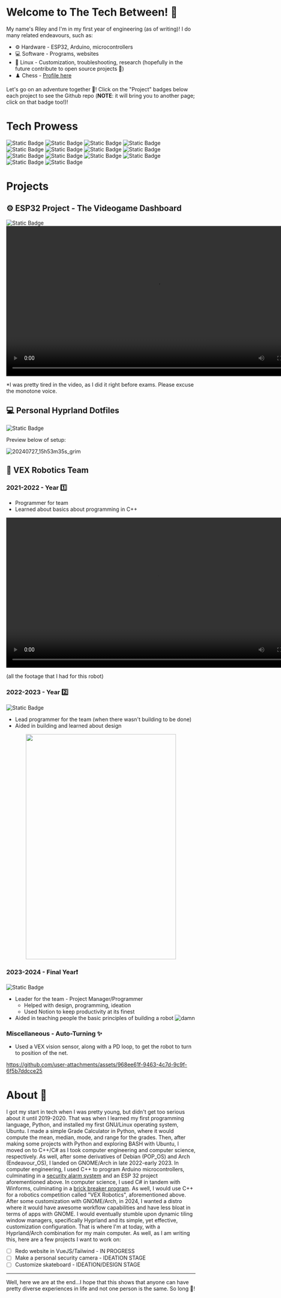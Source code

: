# Welcome to The Tech Between! 👋

My name's Riley and I'm in my first year of engineering (as of writing)! I do many related endeavours, such as:

- ⚙️ Hardware - ESP32, Arduino, microcontrollers
- 💻 Software - Programs, websites
- 🐧 Linux - Customization, troubleshooting, research (hopefully in the future contribute to open source projects 🤞)
- ♟️ Chess - [Profile here](https://www.chess.com/member/riley2017)

Let's go on an adventure together 🥾! Click on the "Project" badges below each project to see the Github repo (**NOTE**: it will bring you to another page; click on that badge too!)!

# Tech Prowess
![Static Badge](https://img.shields.io/badge/VueJS-031926?style=for-the-badge&logo=vuedotjs&logoSize=auto) ![Static Badge](https://img.shields.io/badge/C%2B%2B-031926?style=for-the-badge&logo=cplusplus&logoSize=auto) ![Static Badge](https://img.shields.io/badge/.NET%2FC%23-031926?style=for-the-badge&logo=dotnet&logoSize=auto) ![Static Badge](https://img.shields.io/badge/Python-031926?style=for-the-badge&logo=python&logoSize=auto) ![Static Badge](https://img.shields.io/badge/Swift%20-031926?style=for-the-badge&logo=swift&logoSize=auto) ![Static Badge](https://img.shields.io/badge/Bootstrap-031926?style=for-the-badge&logo=bootstrap&logoSize=auto) ![Static Badge](https://img.shields.io/badge/CSS-031926?style=for-the-badge&logo=css3&logoSize=auto) ![Static Badge](https://img.shields.io/badge/HTML-031926?style=for-the-badge&logo=html5&logoSize=auto) ![Static Badge](https://img.shields.io/badge/BASH-031926?style=for-the-badge&logo=gnubash&logoSize=auto) ![Static Badge](https://img.shields.io/badge/Hyprland-031926?style=for-the-badge&logo=hyprland&logoSize=auto) ![Static Badge](https://img.shields.io/badge/Linux-031926?style=for-the-badge&logo=archlinux&logoSize=auto) ![Static Badge](https://img.shields.io/badge/ESP32-031926?style=for-the-badge&logo=espressif&logoSize=auto) ![Static Badge](https://img.shields.io/badge/Arduino-031926?style=for-the-badge&logo=arduino&logoSize=auto) ![Static Badge](https://img.shields.io/badge/Obsidian-031926?style=for-the-badge&logo=obsidian&logoSize=auto&link=https%3A%2F%2Fgithub.com%2FRiley-Py%2FSDSS_Robotics_2023)


# Projects

## ⚙️ ESP32 Project - The Videogame Dashboard
<img alt="Static Badge" src="https://img.shields.io/badge/Project-031926?style=for-the-badge&logo=github&link=https%3A%2F%2Fgithub.com%2FRiley-Py%2FTER4M-Creative_Engineering">

<div align="center">
<video src="https://github.com/user-attachments/assets/95b7a893-86b2-4b41-b706-e55350b8b1df" width="800" height="400"> </video>
</div>

*I was pretty tired in the video, as I did it right before exams.  Please excuse the monotone voice.

## 💻 Personal Hyprland Dotfiles
![Static Badge](https://img.shields.io/badge/Project-031926?style=for-the-badge&logo=github&logoSize=auto&link=https%3A%2F%2Fgithub.com%2FRiley-Py%2FDotFiles-Hyprland)

Preview below of setup:  

![20240727_15h53m35s_grim](https://github.com/user-attachments/assets/dc81a783-ef8e-4744-957f-c7de55b4596b) 

## 🤖 VEX Robotics Team

### 2021-2022 - Year 1️⃣
- Programmer for team
- Learned about basics about programming in C++

<div align="center">
<video src="https://github.com/user-attachments/assets/0ee8163d-2277-4d95-9713-c6688c7c2ee1" width="800" height="400"> </video>
</div>


(all the footage that I had for this robot)

### 2022-2023 - Year 2️⃣
![Static Badge](https://img.shields.io/badge/Project-031926?style=for-the-badge&logo=github&logoSize=auto&link=https%3A%2F%2Fgithub.com%2FRiley-Py%2FSDSS_Robotics_2022_Master)
- Lead programmer for the team (when there wasn't building to be done)
- Aided in building and learned about design

<div align="center">
<img src="https://github.com/user-attachments/assets/9146e927-74fb-43bc-9b39-f6adf00631ee"  width="400" height="600"> </img>
</div>

### 2023-2024 - Final Year❗
![Static Badge](https://img.shields.io/badge/Project-031926?style=for-the-badge&logo=github&logoSize=auto&link=https%3A%2F%2Fgithub.com%2FRiley-Py%2FSDSS_Robotics_2023)
- Leader for the team - Project Manager/Programmer
  - Helped with design, programming, ideation
  - Used Notion to keep productivity at its finest
- Aided in teaching people the basic principles of building a robot
 ![damn](https://github.com/user-attachments/assets/d53ac7d7-b070-4609-88ef-4f6cf12b4167)


### Miscellaneous - Auto-Turning ✨
- Used a VEX vision sensor, along with a PD loop, to get the robot to turn to position of the net.

https://github.com/user-attachments/assets/968ee61f-9463-4c7d-9c9f-6f5b7ddcce25


# About 🌱

I got my start in tech when I was pretty young, but didn't get too serious about it until 2019-2020.  That was when I learned my first programming language, Python, and installed my first GNU/Linux operating system, Ubuntu.  I made a simple Grade Calculator in Python, where it would compute the mean, median, mode, and range for the grades.  Then, after making some projects with Python and exploring BASH with Ubuntu, I moved on to C++/C# as I took computer engineering and computer science, respectively.  As well, after some derivatives of Debian (POP_OS) and Arch (Endeavour_OS), I landed on GNOME/Arch in late 2022-early 2023. In computer engineering, I used C++ to program Arduino microcontrollers, culminating in a [security alarm system](https://github.com/Riley-Py/Security-Alarm-System) and an ESP 32 project aforementioned above.  In computer science, I used C# in tandem with Winforms, culminating in a [brick breaker program](https://github.com/Riley-Py/ICS3UFinalProjectBreakout).  As well, I would use C++ for a robotics competition called "VEX Robotics", aforementioned above.  After some customization with GNOME/Arch, in 2024, I wanted a distro where it would have awesome workflow capabilities and have less bloat in terms of apps with GNOME.  I would eventually stumble upon dynamic tiling window managers, specifically Hyprland and its simple, yet effective, customization configuration.  That is where I'm at today, with a Hyprland/Arch combination for my main computer.  As well, as I am writing this, here are a few projects I want to work on:

- [ ] Redo website in VueJS/Tailwind - IN PROGRESS
- [ ] Make a personal security camera - IDEATION STAGE
- [ ] Customize skateboard - IDEATION/DESIGN STAGE

---

Well, here we are at the end...I hope that this shows that anyone can have pretty diverse experiences in life and not one person is the same.  So long 👋!





<!--
**Riley-Py/Riley-Py** is a ✨ _special_ ✨ repository because its `README.md` (this file) appears on your GitHub profile.

Here are some ideas to get you started:

- 🔭 I’m currently working on ...
- 🌱 I’m currently learning ...
- 👯 I’m looking to collaborate on ...
- 🤔 I’m looking for help with ...
- 💬 Ask me about ...
- 📫 How to reach me: ...
- 😄 Pronouns: ...
- ⚡ Fun fact: ...
-->

<!--
To-do:
- Replace links with Shields.io ones
- Edit some things (text, breaklines, emojis, etc.)
-->
